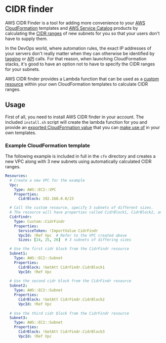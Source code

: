 # CIDR finder

AWS CIDR Finder is a tool for adding more convenience to your [AWS CloudFormation](https://aws.amazon.com/cloudformation/) templates and [AWS Service Catalog](https://aws.amazon.com/servicecatalog/) products by calculating the [CIDR ranges](http://docs.aws.amazon.com/AmazonVPC/latest/UserGuide/VPC_Subnets.html) of new subnets for you so that your users don't have to supply them.

In the DevOps world, where automation rules, the exact IP addresses of your servers don't really matter when they can otherwise be identified by [tagging](http://docs.aws.amazon.com/AWSEC2/latest/UserGuide/Using_Tags.html) or [API](http://docs.aws.amazon.com/AWSEC2/latest/APIReference/Welcome.html) calls. For that reason, when launching CloudFormation stacks, it's good to have an option not to have to specify the CIDR ranges for your subnets.

AWS CIDR finder provides a Lambda function that can be used as a [custom resource](http://docs.aws.amazon.com/AWSCloudFormation/latest/UserGuide/template-custom-resources.html) within your own CloudFormation templates to calculate CIDR ranges.

## Usage

First of all, you need to install AWS CIDR finder in your account. The included `install.sh` script will create the lambda function for you and provide an [exported CloudFormation value](http://docs.aws.amazon.com/AWSCloudFormation/latest/UserGuide/using-cfn-stack-exports.html) that you can [make use of](http://docs.aws.amazon.com/AWSCloudFormation/latest/UserGuide/intrinsic-function-reference-importvalue.html) in your own templates.

### Example CloudFormation template

The following example is included in full in the `cfn` directory and creates a new VPC along with 3 new subnets using automatically calculated CIDR ranges.

```yaml
Resources:
  # Create a new VPC for the example
  Vpc:
    Type: AWS::EC2::VPC
    Properties:
      CidrBlock: 192.168.0.0/23

  # Call the custom resource, specify 3 subnets of different sizes.
  # The resource will have properties called CidrBlock1, CidrBlock2, and CidrBlock3 to contain the 3 CIDR block definitions
  CidrFindr:
    Type: Custom::CidrFindr
    Properties:
      ServiceToken: !ImportValue CidrFindr
      VpcId: !Ref Vpc  # Refer to the VPC created above
      Sizes: [24, 25, 26]  # 3 subnets of differing sizes

  # Use the first cidr block from the CidrFindr resource
  Subnet1:
    Type: AWS::EC2::Subnet
    Properties:
      CidrBlock: !GetAtt CidrFindr.CidrBlock1
      VpcId: !Ref Vpc
      
  # Use the second cidr block from the CidrFindr resource
  Subnet2:
    Type: AWS::EC2::Subnet
    Properties:
      CidrBlock: !GetAtt CidrFindr.CidrBlock2
      VpcId: !Ref Vpc
      
  # Use the third cidr block from the CidrFindr resource
  Subnet3:
    Type: AWS::EC2::Subnet
    Properties:
      CidrBlock: !GetAtt CidrFindr.CidrBlock3
      VpcId: !Ref Vpc
```

